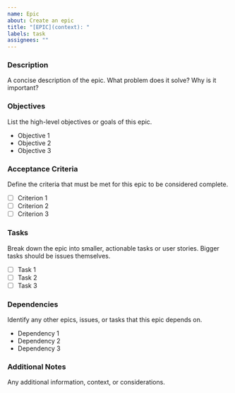 ```yaml
---
name: Epic
about: Create an epic
title: "[EPIC](context): "
labels: task
assignees: ""
---
```


### Description

A concise description of the epic. What problem does it solve? Why is it important?

### Objectives

List the high-level objectives or goals of this epic.

- Objective 1
- Objective 2
- Objective 3

### Acceptance Criteria

Define the criteria that must be met for this epic to be considered complete.

- [ ] Criterion 1
- [ ] Criterion 2
- [ ] Criterion 3

### Tasks

Break down the epic into smaller, actionable tasks or user stories. Bigger tasks should be issues themselves.

- [ ] Task 1
- [ ] Task 2
- [ ] Task 3

### Dependencies

Identify any other epics, issues, or tasks that this epic depends on.

- Dependency 1
- Dependency 2
- Dependency 3

### Additional Notes

Any additional information, context, or considerations.
